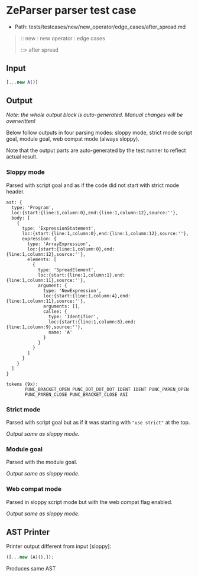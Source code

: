 # ZeParser parser test case

- Path: tests/testcases/new/new_operator/edge_cases/after_spread.md

> :: new : new operator : edge cases
>
> ::> after spread

## Input

`````js
[...new A()]
`````

## Output

_Note: the whole output block is auto-generated. Manual changes will be overwritten!_

Below follow outputs in four parsing modes: sloppy mode, strict mode script goal, module goal, web compat mode (always sloppy).

Note that the output parts are auto-generated by the test runner to reflect actual result.

### Sloppy mode

Parsed with script goal and as if the code did not start with strict mode header.

`````
ast: {
  type: 'Program',
  loc:{start:{line:1,column:0},end:{line:1,column:12},source:''},
  body: [
    {
      type: 'ExpressionStatement',
      loc:{start:{line:1,column:0},end:{line:1,column:12},source:''},
      expression: {
        type: 'ArrayExpression',
        loc:{start:{line:1,column:0},end:{line:1,column:12},source:''},
        elements: [
          {
            type: 'SpreadElement',
            loc:{start:{line:1,column:1},end:{line:1,column:11},source:''},
            argument: {
              type: 'NewExpression',
              loc:{start:{line:1,column:4},end:{line:1,column:11},source:''},
              arguments: [],
              callee: {
                type: 'Identifier',
                loc:{start:{line:1,column:8},end:{line:1,column:9},source:''},
                name: 'A'
              }
            }
          }
        ]
      }
    }
  ]
}

tokens (9x):
       PUNC_BRACKET_OPEN PUNC_DOT_DOT_DOT IDENT IDENT PUNC_PAREN_OPEN
       PUNC_PAREN_CLOSE PUNC_BRACKET_CLOSE ASI
`````

### Strict mode

Parsed with script goal but as if it was starting with `"use strict"` at the top.

_Output same as sloppy mode._

### Module goal

Parsed with the module goal.

_Output same as sloppy mode._

### Web compat mode

Parsed in sloppy script mode but with the web compat flag enabled.

_Output same as sloppy mode._

## AST Printer

Printer output different from input [sloppy]:

````js
([...new (A)(),]);
````

Produces same AST
